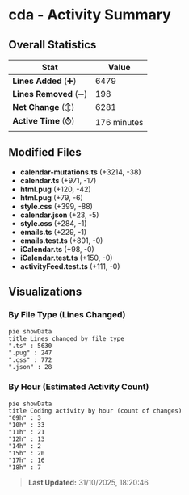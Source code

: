 # cda - Activity Summary 

## Overall Statistics

| Stat                   | Value                                                             |
| ---------------------- | ----------------------------------------------------------------- |
| **Lines Added** (➕)   | 6479                                          |
| **Lines Removed** (➖) | 198                                        |
| **Net Change** (↕)    | 6281                |
| **Active Time** (⌚)   | 176 minutes |


## Modified Files
- **calendar-mutations.ts** (+3214, -38)
- **calendar.ts** (+971, -17)
- **html.pug** (+120, -42)
- **html.pug** (+79, -6)
- **style.css** (+399, -88)
- **calendar.json** (+23, -5)
- **style.css** (+284, -1)
- **emails.ts** (+229, -1)
- **emails.test.ts** (+801, -0)
- **iCalendar.ts** (+98, -0)
- **iCalendar.test.ts** (+150, -0)
- **activityFeed.test.ts** (+111, -0)

## Visualizations

### By File Type (Lines Changed)

```mermaid
pie showData
title Lines changed by file type
".ts" : 5630
".pug" : 247
".css" : 772
".json" : 28
```

### By Hour (Estimated Activity Count)

```mermaid
pie showData
title Coding activity by hour (count of changes)
"09h" : 3
"10h" : 33
"11h" : 21
"12h" : 13
"14h" : 2
"15h" : 20
"17h" : 16
"18h" : 7
```


> **Last Updated:** 31/10/2025, 18:20:46